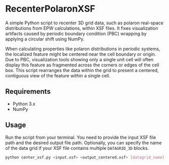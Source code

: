 # RecenterPolaronXSF

A simple Python script to recenter 3D grid data, such as polaron real-space distributions from EPW calculations, within XSF files. It fixes visualization artifacts caused by periodic boundary condition (PBC) wrapping by applying a circular shift using NumPy.

When calculating properties like polaron distributions in periodic systems, the localized feature might be centered near the cell boundary or origin. Due to PBC, visualization tools showing only a single unit cell will often display this feature as fragmented across the corners or edges of the cell box. This script rearranges the data within the grid to present a centered, contiguous view of the feature within a single cell.

## Requirements

* Python 3.x
* NumPy

## Usage

Run the script from your terminal. You need to provide the input XSF file path and the desired output file path. Optionally, you can specify the name of the data grid if your XSF file contains multiple `DATAGRID_3D` blocks.

```bash
python center_xsf.py <input.xsf> <output_centered.xsf> [datagrid_name]
